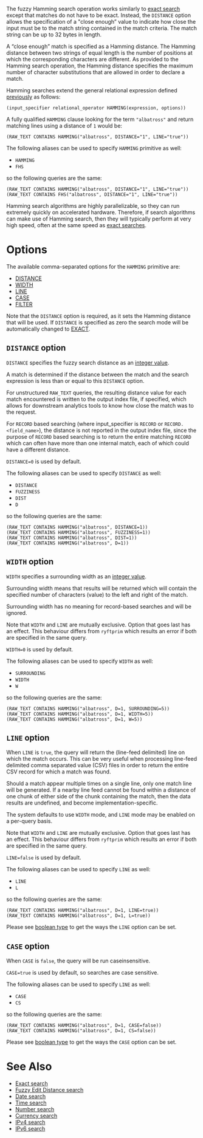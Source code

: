 The fuzzy Hamming search operation works similarly to [exact search](./EXACT.md)
except that matches do not have to be exact. Instead, the `DISTANCE` option
allows the specification of a "close enough” value to indicate how close
the input must be to the match string contained in the match criteria.
The match string can be up to 32 bytes in length.

A “close enough” match is specified as a Hamming distance.
The Hamming distance between two strings of equal length is the number
of positions at which the corresponding characters are different. As provided
to the Hamming search operation, the Hamming distance specifies the maximum
number of character substitutions that are allowed in order to declare a match.

Hamming searches extend the general relational expression defined
[previously](./README.md#general-search-syntax) as follows:

```
(input_specifier relational_operator HAMMING(expression, options))
```

A fully qualified `HAMMING` clause looking for the term `"albatross"`
and return matching lines using a distance of `1` would be:

```
(RAW_TEXT CONTAINS HAMMING("albatross", DISTANCE="1", LINE="true"))
```

The following aliases can be used to specify `HAMMING` primitive as well:
- `HAMMING`
- `FHS`

so the following queries are the same:

```
(RAW_TEXT CONTAINS HAMMING("albatross", DISTANCE="1", LINE="true"))
(RAW_TEXT CONTAINS FHS("albatross", DISTANCE="1", LINE="true"))
```

Hamming search algorithms are highly parallelizable, so they can run extremely
quickly on accelerated hardware. Therefore, if search algorithms can make use
of Hamming search, then they will typically perform at very high speed,
often at the same speed as [exact searches](./EXACT.md).


# Options

The available comma-separated options for the `HAMMING` primitive are:

- [DISTANCE](#distance-option)
- [WIDTH](#width-option)
- [LINE](#line-option)
- [CASE](#case-option)
- [FILTER](./README.md#filter-option)

Note that the `DISTANCE` option is required, as it sets the Hamming distance
that will be used. If `DISTANCE` is specified as zero the search mode
will be automatically changed to [EXACT](./EXACT.md).


## `DISTANCE` option

`DISTANCE` specifies the fuzzy search distance as an [integer value](./README.md#integers).

A match is determined if the distance between the match and the search expression
is less than or equal to this `DISTANCE` option.

For unstructured `RAW_TEXT` queries, the resulting distance value for each match
encountered is written to the output index file, if specified, which allows for
downstream analytics tools to know how close the match was to the request.

For `RECORD` based searching (where input_specifier is `RECORD` or `RECORD.<field_name>`),
the distance is not reported in the output index file, since the purpose of
`RECORD` based searching is to return the entire matching `RECORD` which can often
have more than one internal match, each of which could have a different distance.

`DISTANCE=0` is used by default.

The following aliases can be used to specify `DISTANCE` as well:
- `DISTANCE`
- `FUZZINESS`
- `DIST`
- `D`

so the following queries are the same:

```
(RAW_TEXT CONTAINS HAMMING("albatross", DISTANCE=1))
(RAW_TEXT CONTAINS HAMMING("albatross", FUZZINESS=1))
(RAW_TEXT CONTAINS HAMMING("albatross", DIST=1))
(RAW_TEXT CONTAINS HAMMING("albatross", D=1))
```


## `WIDTH` option

`WIDTH` specifies a surrounding width as an [integer value](./README.md#integers).

Surrounding width means that results will be returned which will contain
the specified number of characters (value) to the left and right of the match.

Surrounding width has no meaning for record-based searches and will be ignored.

Note that `WIDTH` and `LINE` are mutually exclusive. Option that goes last
has an effect. This behaviour differs from `ryftprim` which results an error
if both are specified in the same query.

`WIDTH=0` is used by default.

The following aliases can be used to specify `WIDTH` as well:
- `SURROUNDING`
- `WIDTH`
- `W`

so the following queries are the same:

```
(RAW_TEXT CONTAINS HAMMING("albatross", D=1, SURROUNDING=5))
(RAW_TEXT CONTAINS HAMMING("albatross", D=1, WIDTH=5))
(RAW_TEXT CONTAINS HAMMING("albatross", D=1, W=5))
```


## `LINE` option

When `LINE` is `true`, the query will return the (line-feed delimited) line
on which the match occurs. This can be very useful when processing line-feed
delimited comma separated value (CSV) files in order to return the entire
CSV record for which a match was found.

Should a match appear multiple times on a single line, only one match line
will be generated. If a nearby line feed cannot be found within a distance
of one chunk of either side of the chunk containing the match, then the data
results are undefined, and become implementation-specific.

The system defaults to use `WIDTH` mode, and `LINE` mode may be enabled
on a per-query basis.

Note that `WIDTH` and `LINE` are mutually exclusive. Option that goes last
has an effect. This behaviour differs from `ryftprim` which results an error
if both are specified in the same query.

`LINE=false` is used by default.

The following aliases can be used to specify `LINE` as well:
- `LINE`
- `L`

so the following queries are the same:

```
(RAW_TEXT CONTAINS HAMMING("albatross", D=1, LINE=true))
(RAW_TEXT CONTAINS HAMMING("albatross", D=1, L=true))
```

Please see [boolean type](./README.md#booleans) to get the ways
the `LINE` option can be set.


## `CASE` option

When `CASE` is `false`, the query will be run caseinsensitive.

`CASE=true` is used by default, so searches are case sensitive.

The following aliases can be used to specify `LINE` as well:
- `CASE`
- `CS`

so the following queries are the same:

```
(RAW_TEXT CONTAINS HAMMING("albatross", D=1, CASE=false))
(RAW_TEXT CONTAINS HAMMING("albatross", D=1, CS=false))
```

Please see [boolean type](./README.md#booleans) to get the ways
the `CASE` option can be set.


# See Also

- [Exact search](./EXACT.md)
- [Fuzzy Edit Distance search](./EDIT_DIST.md)
- [Date search](./DATE.md)
- [Time search](./TIME.md)
- [Number search](./NUMBER.md)
- [Currency search](./CURRENCY.md)
- [IPv4 search](./IPV4.md)
- [IPv6 search](./IPV6.md)
